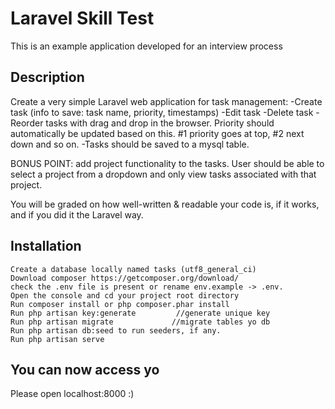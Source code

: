# Laravel Skill Test
This is an example application developed for an interview process

## Description
Create a very simple Laravel web application for task management: -Create task (info to save: task name, priority, timestamps) -Edit task -Delete task -Reorder tasks with drag and drop in the browser. Priority should automatically be updated based on this. #1 priority goes at top, #2 next down and so on. -Tasks should be saved to a mysql table.

BONUS POINT: add project functionality to the tasks. User should be able to select a project from a dropdown and only view tasks associated with that project.

You will be graded on how well-written & readable your code is, if it works, and if you did it the Laravel way.

## Installation

    Create a database locally named tasks (utf8_general_ci)
    Download composer https://getcomposer.org/download/
    check the .env file is present or rename env.example -> .env.
    Open the console and cd your project root directory
    Run composer install or php composer.phar install
    Run php artisan key:generate         //generate unique key
    Run php artisan migrate             //migrate tables yo db
    Run php artisan db:seed to run seeders, if any.
    Run php artisan serve

## You can now access yo

Please open localhost:8000 :)
